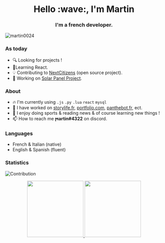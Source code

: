 <h1 align="center">Hello :wave:, I'm Martin</h1>
<h3 align="center">I'm a french developer.</h3>

<p align="left"> <img src="https://komarev.com/ghpvc/?username=martin-fullstacks&label=Profile%20views&color=0e75b6&style=flat" alt="martin0024" /> </p>

### As today

- :mag: Looking for projects !
- :pencil:Learning React.
- :bulb: Contributing to <a href="https://nextcitizens.github.io/ncs_documentation/">NextCitizens</a> (open source project).
- :construction: Working on <a href="https://github.com/project-solar-system-es">Solar Panel Project</a>.

### About

- :fire: I'm currently using `.js` `.py` `.lua` `react` `mysql`
- :hammer: I have worked on [storylife.fr](https://storylife.fr/), [portfolio.com](https://martinportfolio.fr/), [panthebot.fr](https://pantherbot.martinportfolio.fr/),  ect. 
- :eyes: I enjoy doing sports & reading news & of course learning new things ! 
- :mailbox: How to reach me **ϻartin#4322** on discord.
    
### Languages

- French & Italian (native)
- English & Spanish (fluent)


### Statistics

 ![Contribution](https://activity-graph.herokuapp.com/graph?username=martin0024&theme=react-dark&hide_border=true&area=true)
<div align="center">
  <a href="https://github.com/Kamionn">
    <img height="180em" src="https://github-readme-stats.vercel.app/api/top-langs/?username=martin0024&theme=dark&hide_border=true&include_all_commits=false&count_private=true&layout=compact"/>
    <img height="180em" src="https://github-readme-stats.vercel.app/api?username=martin0024&theme=dark&hide_border=true&include_all_commits=false&count_private=true"/>
  </a>
</div>
